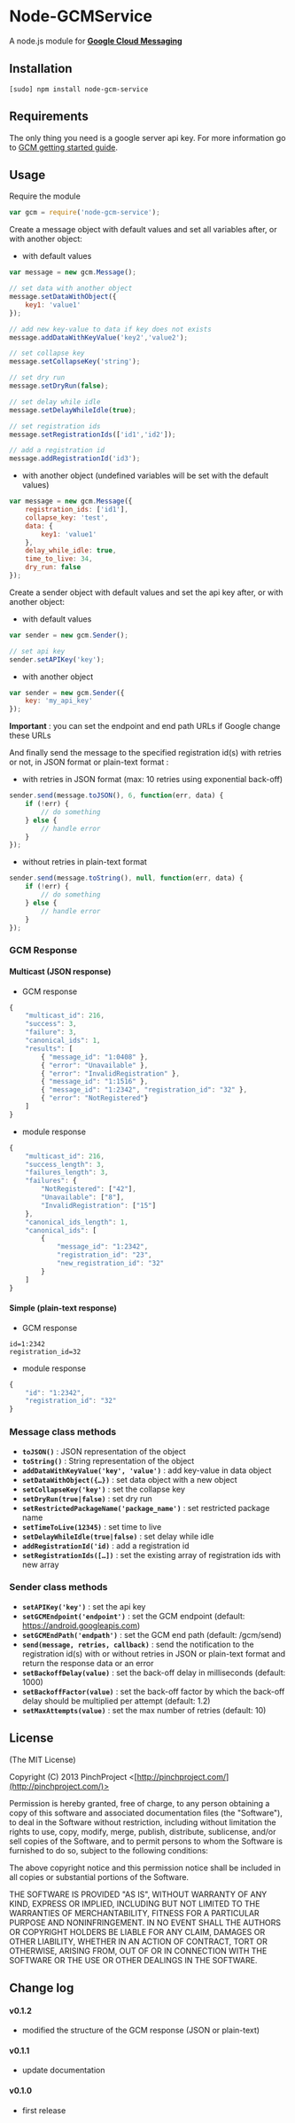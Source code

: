 # Node-GCMService

A node.js module for **[Google Cloud Messaging](http://developer.android.com/google/gcm/index.html)**

## Installation

```
[sudo] npm install node-gcm-service
```

## Requirements

The only thing you need is a google server api key. For more information go to [GCM getting started guide](http://developer.android.com/google/gcm/gs.html).

## Usage

Require the module

```javascript
var gcm = require('node-gcm-service');
```

Create a message object with default values and set all variables after, or with another object:

* with default values

```javascript
var message = new gcm.Message();

// set data with another object
message.setDataWithObject({
	key1: 'value1'
});

// add new key-value to data if key does not exists
message.addDataWithKeyValue('key2','value2');

// set collapse key
message.setCollapseKey('string');

// set dry run
message.setDryRun(false);

// set delay while idle
message.setDelayWhileIdle(true);

// set registration ids
message.setRegistrationIds(['id1','id2']);

// add a registration id
message.addRegistrationId('id3');
```

* with another object (undefined variables will be set with the default values)

```javascript
var message = new gcm.Message({
	registration_ids: ['id1'],
	collapse_key: 'test',
	data: {
		key1: 'value1'
	},
	delay_while_idle: true,
	time_to_live: 34,
	dry_run: false
});
```

Create a sender object with default values and set the api key after, or with another object:

* with default values

```javascript
var sender = new gcm.Sender();

// set api key
sender.setAPIKey('key');
```

* with another object

```javascript
var sender = new gcm.Sender({
	key: 'my_api_key'
});
```

**Important** : you can set the endpoint and end path URLs if Google change these URLs

And finally send the message to the specified registration id(s) with retries or not, in JSON format or plain-text format :

* with retries in JSON format (max: 10 retries using exponential back-off)

```javascript
sender.send(message.toJSON(), 6, function(err, data) {
	if (!err) {
		// do something
	} else {
		// handle error
	}
});
```

* without retries in plain-text format

```javascript
sender.send(message.toString(), null, function(err, data) {
	if (!err) {
		// do something
	} else {
		// handle error
	}
});
```

### GCM Response

#### Multicast (JSON response)

* GCM response

```javascript
{
	"multicast_id": 216,
	"success": 3,
	"failure": 3,
	"canonical_ids": 1,
	"results": [
		{ "message_id": "1:0408" },
		{ "error": "Unavailable" },
		{ "error": "InvalidRegistration" },
		{ "message_id": "1:1516" },
		{ "message_id": "1:2342", "registration_id": "32" },
		{ "error": "NotRegistered"}
	]
}
```

* module response

```javascript
{
	"multicast_id": 216,
	"success_length": 3,
	"failures_length": 3,
	"failures": {
		"NotRegistered": ["42"],
		"Unavailable": ["8"],
		"InvalidRegistration": ["15"]
	},
	"canonical_ids_length": 1,
	"canonical_ids": [
		{
			"message_id": "1:2342",
			"registration_id": "23",
			"new_registration_id": "32"
		}
	]
}
```

#### Simple (plain-text response)

* GCM response

```
id=1:2342
registration_id=32
```

* module response

```javascript
{
	"id": "1:2342",
	"registration_id": "32"
}
```

### Message class methods

* **`toJSON()`** : JSON representation of the object
* **`toString()`** : String representation of the object
* **`addDataWithKeyValue('key', 'value')`** : add key-value in data object
* **`setDataWithObject({…})`** : set data object with a new object
* **`setCollapseKey('key')`** : set the collapse key
* **`setDryRun(true|false)`** : set dry run
* **`setRestrictedPackageName('package_name')`** : set restricted package name
* **`setTimeToLive(12345)`** : set time to live
* **`setDelayWhileIdle(true|false)`** : set delay while idle
* **`addRegistrationId('id)`** : add a registration id
* **`setRegistrationIds([…])`** : set the existing array of registration ids with new array

### Sender class methods

* **`setAPIKey('key')`** : set the api key
* **`setGCMEndpoint('endpoint')`** : set the GCM endpoint (default: https://android.googleapis.com)
* **`setGCMEndPath('endpath')`** : set the GCM end path (default: /gcm/send)
* **`send(message, retries, callback)`** : send the notification to the registration id(s) with or without retries in JSON or plain-text format and return the response data or an error
* **`setBackoffDelay(value)`** : set the back-off delay in milliseconds (default: 1000)
* **`setBackoffFactor(value)`** : set the back-off factor by which the back-off delay should be multiplied per attempt (default: 1.2)
* **`setMaxAttempts(value)`** : set the max number of retries (default: 10)

## License

(The MIT License)

Copyright (C) 2013 PinchProject <[http://pinchproject.com/](http://pinchproject.com/)>

Permission is hereby granted, free of charge, to any person obtaining a copy of this software and associated documentation files (the "Software"), to deal in the Software without restriction, including without limitation the rights to use, copy, modify, merge, publish, distribute, sublicense, and/or sell copies of the Software, and to permit persons to whom the Software is furnished to do so, subject to the following conditions:

The above copyright notice and this permission notice shall be included in all copies or substantial portions of the Software.

THE SOFTWARE IS PROVIDED "AS IS", WITHOUT WARRANTY OF ANY KIND, EXPRESS OR IMPLIED, INCLUDING BUT NOT LIMITED TO THE WARRANTIES OF MERCHANTABILITY, FITNESS FOR A PARTICULAR PURPOSE AND NONINFRINGEMENT. IN NO EVENT SHALL THE AUTHORS OR COPYRIGHT HOLDERS BE LIABLE FOR ANY CLAIM, DAMAGES OR OTHER LIABILITY, WHETHER IN AN ACTION OF CONTRACT, TORT OR OTHERWISE, ARISING FROM, OUT OF OR IN CONNECTION WITH THE SOFTWARE OR THE USE OR OTHER DEALINGS IN THE SOFTWARE.

## Change log

#### v0.1.2

* modified the structure of the GCM response (JSON or plain-text)

#### v0.1.1

* update documentation

#### v0.1.0

* first release